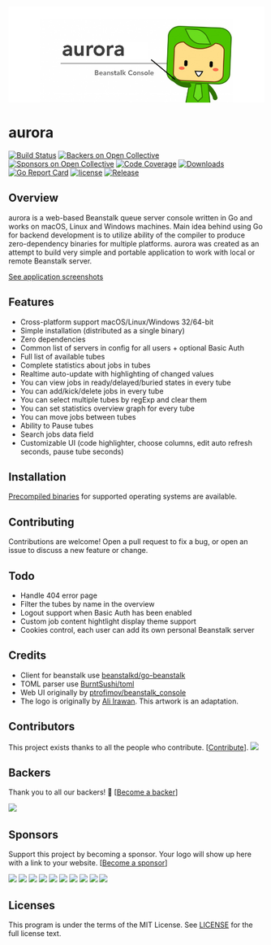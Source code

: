 ![aurora](./aurora.png "aurora")

# aurora

[![Build Status](https://travis-ci.com/xuri/aurora.svg?branch=master)](https://travis-ci.com/xuri/aurora)
[![Backers on Open Collective](https://opencollective.com/aurora/backers/badge.svg)](#backers) [![Sponsors on Open Collective](https://opencollective.com/aurora/sponsors/badge.svg)](#sponsors) [![Code Coverage](https://codecov.io/gh/xuri/aurora/branch/master/graph/badge.svg)](https://codecov.io/gh/xuri/aurora)
[![Downloads](https://img.shields.io/github/downloads/xuri/aurora/total.svg)](https://github.com/xuri/aurora/releases)
[![Go Report Card](https://goreportcard.com/badge/github.com/xuri/aurora)](https://goreportcard.com/report/github.com/xuri/aurora)
[![license](https://img.shields.io/github/license/mashape/apistatus.svg?maxAge=2592000)](https://github.com/xuri/aurora/blob/master/LICENSE)
[![Release](https://img.shields.io/github/release/xuri/aurora.svg?label=Release)](https://github.com/xuri/aurora/releases)

## Overview

aurora is a web-based Beanstalk queue server console written in Go and works on macOS, Linux and Windows machines. Main idea behind using Go for backend development is to utilize ability of the compiler to produce zero-dependency binaries for multiple platforms. aurora was created as an attempt to build very simple and portable application to work with local or remote Beanstalk server.

[See application screenshots](https://github.com/xuri/aurora/wiki)

## Features

- Cross-platform support macOS/Linux/Windows 32/64-bit
- Simple installation (distributed as a single binary)
- Zero dependencies
- Common list of servers in config for all users + optional Basic Auth
- Full list of available tubes
- Complete statistics about jobs in tubes
- Realtime auto-update with highlighting of changed values
- You can view jobs in ready/delayed/buried states in every tube
- You can add/kick/delete jobs in every tube
- You can select multiple tubes by regExp and clear them
- You can set statistics overview graph for every tube
- You can move jobs between tubes
- Ability to Pause tubes
- Search jobs data field
- Customizable UI (code highlighter, choose columns, edit auto refresh seconds, pause tube seconds)

## Installation

[Precompiled binaries](https://github.com/xuri/aurora/releases) for supported operating systems are available.

## Contributing

Contributions are welcome! Open a pull request to fix a bug, or open an issue to discuss a new feature or change.

## Todo

- Handle 404 error page
- Filter the tubes by name in the overview
- Logout support when Basic Auth has been enabled
- Custom job content hightlight display theme support
- Cookies control, each user can add its own personal Beanstalk server

## Credits

- Client for beanstalk use [beanstalkd/go-beanstalk](https://github.com/beanstalkd/go-beanstalk)
- TOML parser use [BurntSushi/toml](https://github.com/BurntSushi/toml)
- Web UI originally by [ptrofimov/beanstalk_console](https://github.com/ptrofimov/beanstalk_console)
- The logo is originally by [Ali Irawan](http://www.solusiteknologi.co.id/using-supervisord-beanstalkd-laravel/). This artwork is an adaptation.

## Contributors

This project exists thanks to all the people who contribute. [[Contribute](CONTRIBUTING.md)].
<a href="https://github.com/undefined/undefinedgraphs/contributors"><img src="https://opencollective.com/aurora/contributors.svg?width=890&button=false" /></a>


## Backers

Thank you to all our backers! 🙏 [[Become a backer](https://opencollective.com/aurora#backer)]

<a href="https://opencollective.com/aurora#backers" target="_blank"><img src="https://opencollective.com/aurora/backers.svg?width=890"></a>


## Sponsors

Support this project by becoming a sponsor. Your logo will show up here with a link to your website. [[Become a sponsor](https://opencollective.com/aurora#sponsor)]

<a href="https://opencollective.com/aurora/sponsor/0/website" target="_blank"><img src="https://opencollective.com/aurora/sponsor/0/avatar.svg"></a>
<a href="https://opencollective.com/aurora/sponsor/1/website" target="_blank"><img src="https://opencollective.com/aurora/sponsor/1/avatar.svg"></a>
<a href="https://opencollective.com/aurora/sponsor/2/website" target="_blank"><img src="https://opencollective.com/aurora/sponsor/2/avatar.svg"></a>
<a href="https://opencollective.com/aurora/sponsor/3/website" target="_blank"><img src="https://opencollective.com/aurora/sponsor/3/avatar.svg"></a>
<a href="https://opencollective.com/aurora/sponsor/4/website" target="_blank"><img src="https://opencollective.com/aurora/sponsor/4/avatar.svg"></a>
<a href="https://opencollective.com/aurora/sponsor/5/website" target="_blank"><img src="https://opencollective.com/aurora/sponsor/5/avatar.svg"></a>
<a href="https://opencollective.com/aurora/sponsor/6/website" target="_blank"><img src="https://opencollective.com/aurora/sponsor/6/avatar.svg"></a>
<a href="https://opencollective.com/aurora/sponsor/7/website" target="_blank"><img src="https://opencollective.com/aurora/sponsor/7/avatar.svg"></a>
<a href="https://opencollective.com/aurora/sponsor/8/website" target="_blank"><img src="https://opencollective.com/aurora/sponsor/8/avatar.svg"></a>
<a href="https://opencollective.com/aurora/sponsor/9/website" target="_blank"><img src="https://opencollective.com/aurora/sponsor/9/avatar.svg"></a>



## Licenses

This program is under the terms of the MIT License. See [LICENSE](https://github.com/xuri/aurora/blob/master/LICENSE) for the full license text.
